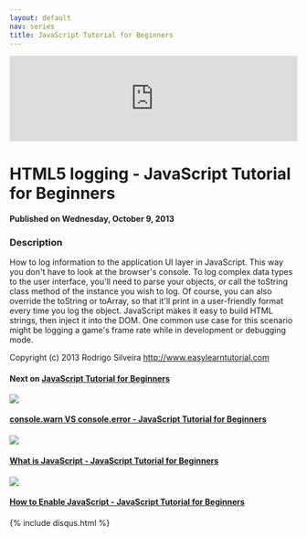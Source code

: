 ```yaml
---
layout: default
nav: series
title: JavaScript Tutorial for Beginners
---
```


<div class="container">
    <div class="row mt grid">
        <div class="mt"></div>
        <div class="row" style="margin-bottom: 20px;">
            <div class="col-sm-push-1 col-sm-10 col-md-push-2 col-md-8">
                <div class="video-container">
                    <iframe width="100%" src="https://www.youtube.com/embed/8ZSChdtefo4" frameborder="0" allowfullscreen></iframe>
                </div>
            </div>
            <div class="clearfix"></div>
            <div class="col-md-8">
                <h1>HTML5 logging - JavaScript Tutorial for Beginners</h1>
                <h4>Published on Wednesday, October 9, 2013</h4>
                <h3>Description</h3>
                <p>How to log information to the application UI layer in JavaScript. This way you don't have to look at the browser's console. To log complex data types to the user interface, you'll need to parse your objects, or call the toString class method of the instance you wish to log. Of course, you can also override the toString or toArray, so that it'll print in a user-friendly format every time you log the object. JavaScript makes it easy to build HTML strings, then inject it into the DOM. One common use case for this scenario might be logging a game's frame rate while in development or debugging mode.

Copyright (c) 2013 Rodrigo Silveira http://www.easylearntutorial.com</p>
            </div>
            <div class="col-md-4">
                <h4>Next on <a href="/series/javascript-tutorial-for-beginners">JavaScript Tutorial for Beginners</a></h4><div class="row" style="margin-bottom: 20px">
            <div class="col-md-6">
                <a href="/series/javascript-tutorial-for-beginners/console-warn-vs-console-error-javascript-tutorial-for-beginners">
                    <img src="/img/blank.gif" data-echo="https://i.ytimg.com/vi/xSZU3KS9rYQ/hqdefault.jpg" class="img-responsive" />
                </a>
            </div>
            <div class="col-md-6">
                <h4>
                    <a href="/series/javascript-tutorial-for-beginners/console-warn-vs-console-error-javascript-tutorial-for-beginners">console.warn VS console.error - JavaScript Tutorial for Beginners</a>
                </h4>
            </div>
        </div><div class="row" style="margin-bottom: 20px">
            <div class="col-md-6">
                <a href="/series/javascript-tutorial-for-beginners/what-is-javascript-javascript-tutorial-for-beginners">
                    <img src="/img/blank.gif" data-echo="https://i.ytimg.com/vi/pQWz0fZAdVY/hqdefault.jpg" class="img-responsive" />
                </a>
            </div>
            <div class="col-md-6">
                <h4>
                    <a href="/series/javascript-tutorial-for-beginners/what-is-javascript-javascript-tutorial-for-beginners">What is JavaScript - JavaScript Tutorial for Beginners</a>
                </h4>
            </div>
        </div><div class="row" style="margin-bottom: 20px">
            <div class="col-md-6">
                <a href="/series/javascript-tutorial-for-beginners/how-to-enable-javascript-javascript-tutorial-for-beginners">
                    <img src="/img/blank.gif" data-echo="https://i.ytimg.com/vi/gs7TXFyf7AY/hqdefault.jpg" class="img-responsive" />
                </a>
            </div>
            <div class="col-md-6">
                <h4>
                    <a href="/series/javascript-tutorial-for-beginners/how-to-enable-javascript-javascript-tutorial-for-beginners">How to Enable JavaScript - JavaScript Tutorial for Beginners</a>
                </h4>
            </div>
        </div>
            </div>
            <div class="col-md-8">
                {% include disqus.html %}
            </div>
        </div>
    </div>
    <div class="row mt grid"></div>
</div>

